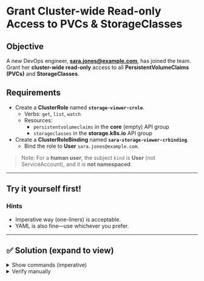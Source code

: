 # Grant Cluster-wide Read-only Access to PVCs & StorageClasses

## Objective
A new DevOps engineer, **sara.jones@example.com**, has joined the team. Grant her **cluster-wide read-only** access to all **PersistentVolumeClaims (PVCs)** and **StorageClasses**.

## Requirements
- Create a **ClusterRole** named **`storage-viewer-crole`**.
  - Verbs: `get`, `list`, `watch`
  - Resources: 
    - `persistentvolumeclaims` in the **core** (empty) API group
    - `storageclasses` in the **storage.k8s.io** API group
- Create a **ClusterRoleBinding** named **`sara-storage-viewer-crbinding`**.
  - Bind the role to **User** `sara.jones@example.com`.

> Note: For a **human user**, the subject `kind` is **User** (not ServiceAccount), and it is **not namespaced**.

---

## Try it yourself first!

### Hints
- Imperative way (one-liners) is acceptable.
- YAML is also fine—use whichever you prefer.

---

## ✅ Solution (expand to view)

<details>
<summary>Show commands (imperative)</summary>

```bash
# ClusterRole with correct API groups and verbs
kubectl create clusterrole storage-viewer-crole   --verb=get,list,watch   --resource=persistentvolumeclaims,storageclasses.storage.k8s.io

# Bind to the human user
kubectl create clusterrolebinding sara-storage-viewer-crbinding   --user=sara.jones@example.com   --clusterrole=storage-viewer-crole

</details>

<details> <summary>Show YAML (apply with kubectl apply -f)</summary>

```yaml
apiVersion: rbac.authorization.k8s.io/v1
kind: ClusterRole
metadata:
  name: storage-viewer-crole
rules:
  - apiGroups: [""]
    resources: ["persistentvolumeclaims"]
    verbs: ["get", "list", "watch"]
  - apiGroups: ["storage.k8s.io"]
    resources: ["storageclasses"]
    verbs: ["get", "list", "watch"]
---
apiVersion: rbac.authorization.k8s.io/v1
kind: ClusterRoleBinding
metadata:
  name: sara-storage-viewer-crbinding
roleRef:
  apiGroup: rbac.authorization.k8s.io
  kind: ClusterRole
  name: storage-viewer-crole
subjects:
  - kind: User
    name: sara.jones@example.com
    apiGroup: rbac.authorization.k8s.io
```
</details>

</details>

<details><summary>Verify manually</summary>
  
``bash
kubectl auth can-i list persistentvolumeclaims --as=sara.jones@example.com --all-namespaces
kubectl auth can-i list storageclasses --as=sara.jones@example.com
kubectl get pvc -A
kubectl get sc
```

</details>
